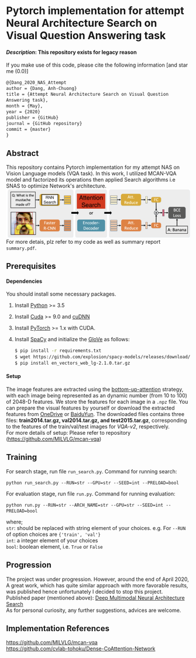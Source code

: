 # Pytorch implementation for attempt Neural Architecture Search on Visual Question Answering task

#### *Description*: This repository exists for legacy reason

If you make use of this code, please cite the following information [and star me (0.0)]
```
@{Dang_2020_NAS_Attempt
author = {Dang, Anh-Chuong}
title = {Attempt Neural Architecture Search on Visual Question Answering task},
month = {May},
year = {2020}
publisher = {GitHub}
journal = {GitHub repository}
commit = {master}
}
```

## Abstract
This repository contains Pytorch implementation for my attempt NAS on Vision Language models (VQA task).
In this work, I utilized MCAN-VQA model and factorized its operations then applied Search algorithms i.e SNAS to optimize Network's architecture.<br/>
![Figure 1: Overview of NAS-VQA.](./demo.png)
For more detais, plz refer to my code as well as summary report `summary.pdf`.

## Prerequisites

#### Dependencies

You should install some necessary packages.

1. Install [Python](https://www.python.org/downloads/) >= 3.5
2. Install [Cuda](https://developer.nvidia.com/cuda-toolkit) >= 9.0 and [cuDNN](https://developer.nvidia.com/cudnn)
3. Install [PyTorch](http://pytorch.org/) >= 1.x with CUDA.
4. Install [SpaCy](https://spacy.io/) and initialize the [GloVe](https://github.com/explosion/spacy-models/releases/download/en_vectors_web_lg-2.1.0/en_vectors_web_lg-2.1.0.tar.gz) as follows:

	```bash
	$ pip install -r requirements.txt
	$ wget https://github.com/explosion/spacy-models/releases/download/en_vectors_web_lg-2.1.0/en_vectors_web_lg-2.1.0.tar.gz -O en_vectors_web_lg-2.1.0.tar.gz
	$ pip install en_vectors_web_lg-2.1.0.tar.gz
	```


#### Setup

 The image features are extracted using the [bottom-up-attention](https://github.com/peteanderson80/bottom-up-attention) strategy, with each image being represented as an dynamic number (from 10 to 100) of 2048-D features. We store the features for each image in a `.npz` file. You can prepare the visual features by yourself or download the extracted features from [OneDrive](https://awma1-my.sharepoint.com/:f:/g/personal/yuz_l0_tn/EsfBlbmK1QZFhCOFpr4c5HUBzUV0aH2h1McnPG1jWAxytQ?e=2BZl8O) or [BaiduYun](https://pan.baidu.com/s/1C7jIWgM3hFPv-YXJexItgw#list/path=%2F). The downloaded files contains three files: **train2014.tar.gz, val2014.tar.gz, and test2015.tar.gz**, corresponding to the features of the train/val/test images for *VQA-v2*, respectively.<br/>
For more details of setup: Please refer to repository (https://github.com/MILVLG/mcan-vqa)

## Training
For search stage, run file `run_search.py`. Command for running search:
```
python run_search.py --RUN=str --GPU=str --SEED=int --PRELOAD=bool
```

For evaluation stage, run file `run.py`. Command for running evaluation:
```
python run.py --RUN=str --ARCH_NAME=str --GPU=str --SEED=int --PRELOAD=bool
```

where;<br/>
`str`: should be replaced with string element of your choices. e.g. For `--RUN` of option choices are `{'train', 'val'}`<br/>
`int`: a integer element of your choices<br/>
`bool`: boolean element, i.e. `True` or `False`<br/>

## Progression
The project was under progression. However, around the end of April 2020,  A great work, which has quite similar approach with more favorable results, was published hence unfortunately I decided to stop this project.<br/>
Published paper (mentioned above): [Deep Multimodal Neural Architecture Search](https://arxiv.org/abs/2004.12070)<br/>
As for personal curiosity, any further suggestions, advices are welcome.

## Implementation References
https://github.com/MILVLG/mcan-vqa<br/>
https://github.com/cvlab-tohoku/Dense-CoAttention-Network<br/>
